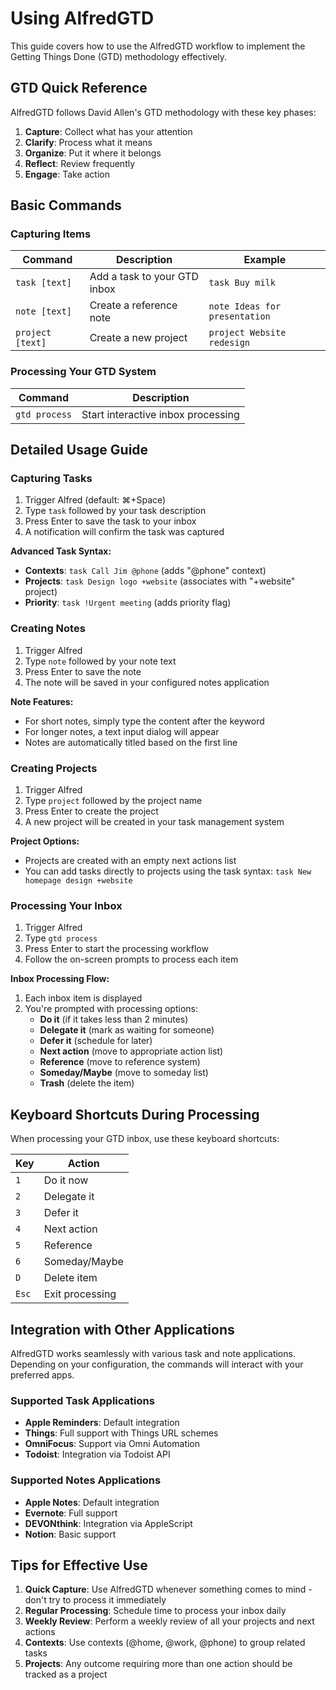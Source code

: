# Using AlfredGTD

This guide covers how to use the AlfredGTD workflow to implement the Getting Things Done (GTD) methodology effectively.

## GTD Quick Reference

AlfredGTD follows David Allen's GTD methodology with these key phases:

1. **Capture**: Collect what has your attention
2. **Clarify**: Process what it means
3. **Organize**: Put it where it belongs
4. **Reflect**: Review frequently
5. **Engage**: Take action

## Basic Commands

### Capturing Items

| Command | Description | Example |
|---------|-------------|---------|
| `task [text]` | Add a task to your GTD inbox | `task Buy milk` |
| `note [text]` | Create a reference note | `note Ideas for presentation` |
| `project [text]` | Create a new project | `project Website redesign` |

### Processing Your GTD System

| Command | Description |
|---------|-------------|
| `gtd process` | Start interactive inbox processing |

## Detailed Usage Guide

### Capturing Tasks

1. Trigger Alfred (default: ⌘+Space)
2. Type `task` followed by your task description
3. Press Enter to save the task to your inbox
4. A notification will confirm the task was captured

**Advanced Task Syntax:**

- **Contexts**: `task Call Jim @phone` (adds "@phone" context)
- **Projects**: `task Design logo +website` (associates with "+website" project)
- **Priority**: `task !Urgent meeting` (adds priority flag)

### Creating Notes

1. Trigger Alfred
2. Type `note` followed by your note text
3. Press Enter to save the note
4. The note will be saved in your configured notes application

**Note Features:**

- For short notes, simply type the content after the keyword
- For longer notes, a text input dialog will appear
- Notes are automatically titled based on the first line

### Creating Projects

1. Trigger Alfred
2. Type `project` followed by the project name
3. Press Enter to create the project
4. A new project will be created in your task management system

**Project Options:**

- Projects are created with an empty next actions list
- You can add tasks directly to projects using the task syntax: `task New homepage design +website`

### Processing Your Inbox

1. Trigger Alfred
2. Type `gtd process`
3. Press Enter to start the processing workflow
4. Follow the on-screen prompts to process each item

**Inbox Processing Flow:**

1. Each inbox item is displayed
2. You're prompted with processing options:
   - **Do it** (if it takes less than 2 minutes)
   - **Delegate it** (mark as waiting for someone)
   - **Defer it** (schedule for later)
   - **Next action** (move to appropriate action list)
   - **Reference** (move to reference system)
   - **Someday/Maybe** (move to someday list)
   - **Trash** (delete the item)

## Keyboard Shortcuts During Processing

When processing your GTD inbox, use these keyboard shortcuts:

| Key | Action |
|-----|--------|
| `1` | Do it now |
| `2` | Delegate it |
| `3` | Defer it |
| `4` | Next action |
| `5` | Reference |
| `6` | Someday/Maybe |
| `D` | Delete item |
| `Esc` | Exit processing |

## Integration with Other Applications

AlfredGTD works seamlessly with various task and note applications. Depending on your configuration, the commands will interact with your preferred apps.

### Supported Task Applications

- **Apple Reminders**: Default integration
- **Things**: Full support with Things URL schemes
- **OmniFocus**: Support via Omni Automation
- **Todoist**: Integration via Todoist API

### Supported Notes Applications

- **Apple Notes**: Default integration
- **Evernote**: Full support
- **DEVONthink**: Integration via AppleScript
- **Notion**: Basic support

## Tips for Effective Use

1. **Quick Capture**: Use AlfredGTD whenever something comes to mind - don't try to process it immediately
2. **Regular Processing**: Schedule time to process your inbox daily
3. **Weekly Review**: Perform a weekly review of all your projects and next actions
4. **Contexts**: Use contexts (@home, @work, @phone) to group related tasks
5. **Projects**: Any outcome requiring more than one action should be tracked as a project